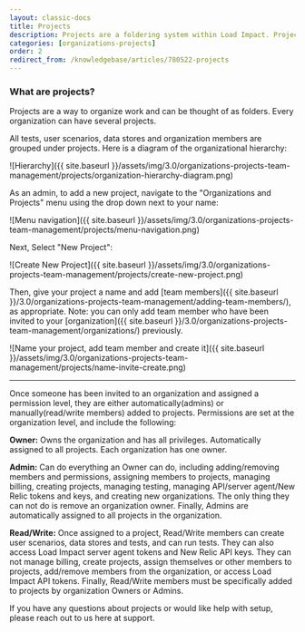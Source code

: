 ```yaml
---
layout: classic-docs
title: Projects
description: Projects are a foldering system within Load Impact. Projects allow you to organize your tests/scenarios and assign team members to have access to them.
categories: [organizations-projects]
order: 2
redirect_from: /knowledgebase/articles/780522-projects
---
```


### What are projects?

Projects are a way to organize work and can be thought of as folders.  Every organization can have several projects.

All tests, user scenarios, data stores and organization members are grouped under projects. Here is a diagram of the organizational hierarchy:


![Hierarchy]({{ site.baseurl }}/assets/img/3.0/organizations-projects-team-management/projects/organization-hierarchy-diagram.png)

As an admin, to add a new project, navigate to the "Organizations and Projects" menu using the drop down next to your name:

![Menu navigation]({{ site.baseurl }}/assets/img/3.0/organizations-projects-team-management/projects/menu-navigation.png)


Next, Select "New Project":

![Create New Project]({{ site.baseurl }}/assets/img/3.0/organizations-projects-team-management/projects/create-new-project.png)

Then, give your project a name and add [team members]({{ site.baseurl }}/3.0/organizations-projects-team-management/adding-team-members/), as appropriate.  Note: you can only add team member who have been invited to your [organization]({{ site.baseurl }}/3.0/organizations-projects-team-management/organizations/) previously.

![Name your project, add team member and create it]({{ site.baseurl }}/assets/img/3.0/organizations-projects-team-management/projects/name-invite-create.png)

***

Once someone has been invited to an organization and assigned a permission level, they are either automatically(admins) or manually(read/write members) added to projects. Permissions are set at the organization level, and include the following:

**Owner:** Owns the organization and has all privileges. Automatically assigned to all projects. Each organization has one owner.

**Admin:** Can do everything an Owner can do, including adding/removing members and permissions, assigning members to projects, managing billing, creating projects, managing testing, managing API/server agent/New Relic tokens and keys, and creating new organizations. The only thing they can not do is remove an organization owner. Finally, Admins are automatically assigned to all projects in the organization.

**Read/Write:** Once assigned to a project, Read/Write members can create user scenarios, data stores and tests, and can run tests. They can also access Load Impact server agent tokens and New Relic API keys. They can not manage billing, create projects, assign themselves or other members to projects, add/remove members from the organization, or access Load Impact API tokens. Finally, Read/Write members must be specifically added to projects by organization Owners or Admins.

If you have any questions about projects or would like help with setup, please reach out to us here at support.

